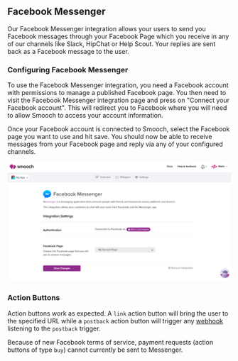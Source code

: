 ## Facebook Messenger

Our Facebook Messenger integration allows your users to send you Facebook messages through your Facebook Page which you receive in any of our channels like Slack, HipChat or Help Scout. Your replies are sent back as a Facebook message to the user.

### Configuring Facebook Messenger

To use the Facebook Messenger integration, you need a Facebook account with permissions to manage a published Facebook page. You then need to visit the Facebook Messenger integration page and press on "Connect your Facebook account". This will redirect you to Facebook where you will need to allow Smooch to access your account information.

Once your Facebook account is connected to Smooch, select the Facebook page you want to use and hit save. You should now be able to receive messages from your Facebook page and reply via any of your configured channels.

![Facebook Messenger Integration Page Settings](/images/messenger_settings.png)


### Action Buttons

Action buttons work as expected. A `link` action button will bring the user to the specified URL while a `postback` action button will trigger any [webhook](/rest#webhooks) listening to the `postback` trigger.

Because of new Facebook terms of service, payment requests (action buttons of type `buy`) cannot currently be sent to Messenger.
